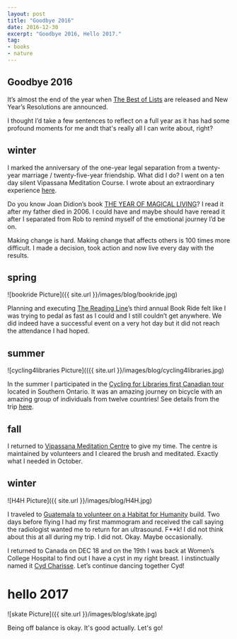 ```yaml
---
layout: post
title: "Goodbye 2016"
date: 2016-12-30  
excerpt: "Goodbye 2016, Hello 2017."
tag:
- books
- nature
---
```

## Goodbye 2016

It’s almost the end of the year when [The Best of Lists](http://www.cbc.ca/books/books100.html) are released and New Year’s Resolutions are announced.

I thought I’d take a few sentences to reflect on a full year as it has had some profound moments for me andt that's really all I can write about, right?

## winter

I marked the anniversary of the one-year legal separation from a twenty-year marriage / twenty-five-year friendship. What did I do? I went on a ten day silent Vipassana Meditation Course. I wrote about an extraordinary experience [here](http://www.travelpod.com/travel-blog/jsquaredink/7/tpod.html).

Do you know Joan Didion’s book [THE YEAR OF MAGICAL LIVING](http://www.goodreads.com/book/show/7815.The_Year_of_Magical_Thinking)? I read it after my father died in 2006. I could have and maybe should have reread it after I separated from Rob to remind myself of the emotional journey I’d be on.

Making change is hard. Making change that affects others is 100 times more difficult. I made a decision, took action and now live every day with the results.

## spring

![bookride Picture]({{ site.url }}/images/blog/bookride.jpg)

Planning and executing [The Reading Line](http://thereadingline.ca/)’s third annual Book Ride felt like I was trying to pedal as fast as I could and I still couldn’t get anywhere. We did indeed have a successful event on a very hot day but it did not reach the attendance I had hoped.

## summer

![cycling4libraries Picture](({{ site.url }}/images/blog/cycling4libraries.jpg)

In the summer I participated in the [Cycling for Libraries first Canadian tour](http://www.cyclingforlibraries.org/) located in Southern Ontario. It was an amazing journey on bicycle with an amazing group of individuals from twelve countries! See details from the trip [here](http://www.travelpod.com/travel-blog/jsquaredink/8/tpod.html).

## fall

I returned to [Vipassana Meditation Centre](http://www.torana.dhamma.org/) to give my time. The centre is maintained by volunteers and I cleared the brush and meditated. Exactly what I needed in October.

## winter

![H4H Picture]({{ site.url }}/images/blog/H4H.jpg)

I traveled to [Guatemala to volunteer on a Habitat for Humanity](http://www.travelpod.com/travel-blog/jsquaredink/9/tpod.html) build. Two days before flying I had my first mammogram and received the call saying the radiologist wanted me to return for an ultrasound.  F**k! I did not think about this at all during my trip. I did not. Okay. Maybe occasionally.

I returned to Canada on DEC 18 and on the 19th I was back at Women’s College Hospital to find out I have a cyst in my right breast. I instinctually named it [Cyd Charisse](http://www.imdb.com/name/nm0001998/). Let’s continue dancing together Cyd!

# hello 2017

![skate Picture]({{ site.url }}/images/blog/skate.jpg)

Being off balance is okay. It's good actually. Let's go!
